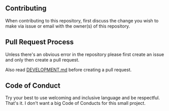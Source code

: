 ## Contributing
When contributing to this repository, first discuss the change you wish to make via issue or email with the owner(s) of this repository.

## Pull Request Process
Unless there's an obvious error in the repository please first create an issue and only then create a pull request.

Also read [DEVELOPMENT.md](/DEVELOPMENT.md) before creating a pull request.


## Code of Conduct
Try your best to use welcoming and inclusive language and be respectful. That's it. I don't want a big Code of Conducts for this small project.
